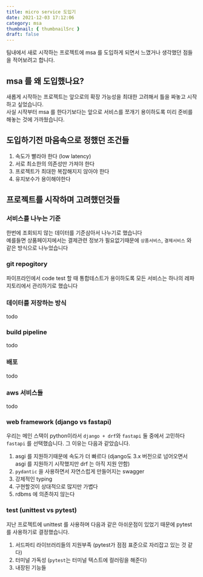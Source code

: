 ```yaml
---
title: micro service 도입기
date: 2021-12-03 17:12:06
category: msa
thumbnail: { thumbnailSrc }
draft: false
---
```


팀내에서 새로 시작하는 프로젝트에 msa 를 도입하게 되면서 느꼈거나 생각했던 점들을 적어보려고 합니다.

## msa 를 왜 도입했나요?

새롭게 시작하는 프로젝트는 앞으로의 확장 가능성을 최대한 고려해서 틀을 짜놓고 시작하고 싶었습니다.  
사실 시작부터 msa 를 한다기보다는 앞으로 서비스를 쪼개기 용이하도록 미리 준비를 해놓는 것에 가까웠습니다.

## 도입하기전 마음속으로 정했던 조건들

1. 속도가 빨라야 한다 (low latency)
2. 서로 최소한의 의존성만 가져야 한다
3. 프로젝트가 최대한 복잡해지지 않아야 한다
4. 유지보수가 용이해야한다

## 프로젝트를 시작하며 고려했던것들

### 서비스를 나누는 기준

한번에 조회되지 않는 데이터를 기준삼아서 나누기로 했습니다  
예를들면 상품페이지에서는 결제관련 정보가 필요없기때문에 `상품서비스`, `결제서비스` 와 같은 방식으로 나누었습니다

### git repogitory

파이프라인에서 code test 할 때 통합테스트가 용이하도록 모든 서비스는 하나의 레파지토리에서 관리하기로 했습니다

### 데이터를 저장하는 방식

todo

### build pipeline

todo

### 배포

todo

### aws 서비스들

todo

### web framework (django vs fastapi)

우리는 메인 스택이 python이라서 `django + drf`와 `fastapi` 둘 중에서 고민하다 `fastapi` 를 선택했습니다.
그 이유는 다음과 같았습니다.

1. asgi 를 지원하기때문에 속도가 더 빠르다 (django도 3.x 버전으로 넘어오면서 asgi 를 지원하기 시작했지만 drf 는 아직 지원 안함)
2. `pydantic` 을 사용하면서 자연스럽게 만들어지는 swagger
3. 강제적인 typing
4. 구현할것이 상대적으로 많지만 가볍다
5. rdbms 에 의존하지 않는다

### test (unittest vs pytest)

지난 프로젝트에 unittest 를 사용하며 다음과 같은 아쉬운점이 있었기 때문에 pytest 를 사용하기로 결정했습니다.

1. 서드파티 라이브러리들의 지원부족 (pytest가 점점 표준으로 자리잡고 있는 것 같다)
2. 터미널 가독성 (`pytest`는 터미널 텍스트에 컬러링을 해준다)
3. 내장된 기능들
